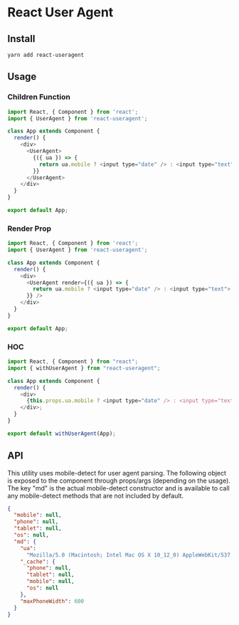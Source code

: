 # React User Agent

## Install

```shell
yarn add react-useragent
```

## Usage

### Children Function

```javascript
import React, { Component } from 'react';
import { UserAgent } from 'react-useragent';

class App extends Component {
  render() {
    <div>
      <UserAgent>
        {({ ua }) => {
          return ua.mobile ? <input type="date" /> : <input type="text">;
        }}
      </UserAgent>
    </div>
  }
}

export default App;
```

### Render Prop

```javascript
import React, { Component } from 'react';
import { UserAgent } from 'react-useragent';

class App extends Component {
  render() {
    <div>
      <UserAgent render={({ ua }) => {
        return ua.mobile ? <input type="date" /> : <input type="text">;
      }} />
    </div>
  }
}

export default App;
```

### HOC

```javascript
import React, { Component } from "react";
import { withUserAgent } from "react-useragent";

class App extends Component {
  render() {
    <div>
      {this.props.ua.mobile ? <input type="date" /> : <input type="text" />}
    </div>;
  }
}

export default withUserAgent(App);
```

## API

This utility uses mobile-detect for user agent parsing. The following object is exposed to the component through props/args (depending on the usage). The key "md" is the actual mobile-detect constructor and is available to call any mobile-detect methods that are not included by default.

```json
{
  "mobile": null,
  "phone": null,
  "tablet": null,
  "os": null,
  "md": {
    "ua":
      "Mozilla/5.0 (Macintosh; Intel Mac OS X 10_12_0) AppleWebKit/537.36 (KHTML, like Gecko) Chrome/57.0.2987.133 Safari/537.36",
    "_cache": {
      "phone": null,
      "tablet": null,
      "mobile": null,
      "os": null
    },
    "maxPhoneWidth": 600
  }
}
```
